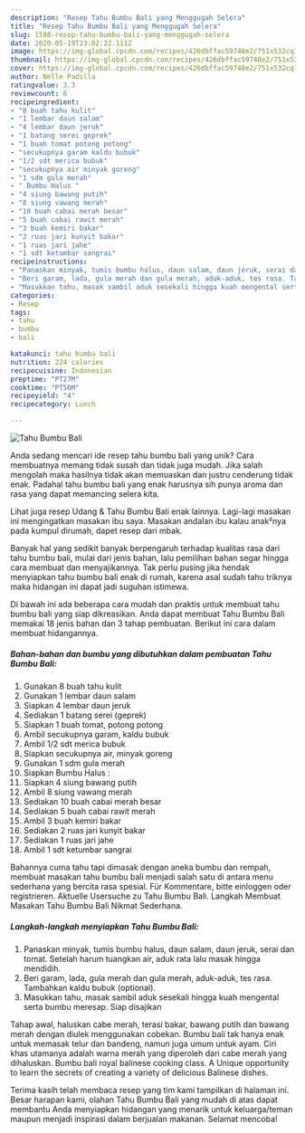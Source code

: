 ```yaml
---
description: "Resep Tahu Bumbu Bali yang Menggugah Selera"
title: "Resep Tahu Bumbu Bali yang Menggugah Selera"
slug: 1598-resep-tahu-bumbu-bali-yang-menggugah-selera
date: 2020-05-19T23:02:22.111Z
image: https://img-global.cpcdn.com/recipes/426dbffac59748e2/751x532cq70/tahu-bumbu-bali-foto-resep-utama.jpg
thumbnail: https://img-global.cpcdn.com/recipes/426dbffac59748e2/751x532cq70/tahu-bumbu-bali-foto-resep-utama.jpg
cover: https://img-global.cpcdn.com/recipes/426dbffac59748e2/751x532cq70/tahu-bumbu-bali-foto-resep-utama.jpg
author: Nelle Padilla
ratingvalue: 3.3
reviewcount: 6
recipeingredient:
- "8 buah tahu kulit"
- "1 lembar daun salam"
- "4 lembar daun jeruk"
- "1 batang serei geprek"
- "1 buah tomat potong potong"
- "secukupnya garam kaldu bubuk"
- "1/2 sdt merica bubuk"
- "secukupnya air minyak goreng"
- "1 sdm gula merah"
- " Bumbu Halus "
- "4 siung bawang putih"
- "8 siung vawang merah"
- "10 buah cabai merah besar"
- "5 buah cabai rawit merah"
- "3 buah kemiri bakar"
- "2 ruas jari kunyit bakar"
- "1 ruas jari jahe"
- "1 sdt ketumbar sangrai"
recipeinstructions:
- "Panaskan minyak, tumis bumbu halus, daun salam, daun jeruk, serai dan tomat. Setelah harum tuangkan air, aduk rata lalu masak hingga mendidih."
- "Beri garam, lada, gula merah dan gula merah, aduk-aduk, tes rasa. Tambahkan kaldu bubuk (optional)."
- "Masukkan tahu, masak sambil aduk sesekali hingga kuah mengental serta bumbu meresap. Siap disajikan"
categories:
- Resep
tags:
- tahu
- bumbu
- bali

katakunci: tahu bumbu bali 
nutrition: 224 calories
recipecuisine: Indonesian
preptime: "PT27M"
cooktime: "PT50M"
recipeyield: "4"
recipecategory: Lunch

---
```



![Tahu Bumbu Bali](https://img-global.cpcdn.com/recipes/426dbffac59748e2/751x532cq70/tahu-bumbu-bali-foto-resep-utama.jpg)

Anda sedang mencari ide resep tahu bumbu bali yang unik? Cara membuatnya memang tidak susah dan tidak juga mudah. Jika salah mengolah maka hasilnya tidak akan memuaskan dan justru cenderung tidak enak. Padahal tahu bumbu bali yang enak harusnya sih punya aroma dan rasa yang dapat memancing selera kita.

Lihat juga resep Udang &amp; Tahu Bumbu Bali enak lainnya. Lagi-lagi masakan ini mengingatkan masakan ibu saya. Masakan andalan ibu kalau anak²nya pada kumpul dirumah, dapet resep dari mbak.

Banyak hal yang sedikit banyak berpengaruh terhadap kualitas rasa dari tahu bumbu bali, mulai dari jenis bahan, lalu pemilihan bahan segar hingga cara membuat dan menyajikannya. Tak perlu pusing jika hendak menyiapkan tahu bumbu bali enak di rumah, karena asal sudah tahu triknya maka hidangan ini dapat jadi suguhan istimewa.


Di bawah ini ada beberapa cara mudah dan praktis untuk membuat tahu bumbu bali yang siap dikreasikan. Anda dapat membuat Tahu Bumbu Bali memakai 18 jenis bahan dan 3 tahap pembuatan. Berikut ini cara dalam membuat hidangannya.

<!--inarticleads1-->

##### Bahan-bahan dan bumbu yang dibutuhkan dalam pembuatan Tahu Bumbu Bali:

1. Gunakan 8 buah tahu kulit
1. Gunakan 1 lembar daun salam
1. Siapkan 4 lembar daun jeruk
1. Sediakan 1 batang serei (geprek)
1. Siapkan 1 buah tomat, potong potong
1. Ambil secukupnya garam, kaldu bubuk
1. Ambil 1/2 sdt merica bubuk
1. Siapkan secukupnya air, minyak goreng
1. Gunakan 1 sdm gula merah
1. Siapkan  Bumbu Halus :
1. Siapkan 4 siung bawang putih
1. Ambil 8 siung vawang merah
1. Sediakan 10 buah cabai merah besar
1. Sediakan 5 buah cabai rawit merah
1. Ambil 3 buah kemiri bakar
1. Sediakan 2 ruas jari kunyit bakar
1. Sediakan 1 ruas jari jahe
1. Ambil 1 sdt ketumbar sangrai


Bahannya cuma tahu tapi dimasak dengan aneka bumbu dan rempah, membuat masakan tahu bumbu bali menjadi salah satu di antara menu sederhana yang bercita rasa spesial. Für Kommentare, bitte einloggen oder registrieren. Aktuelle Usersuche zu Tahu Bumbu Bali. Langkah Membuat Masakan Tahu Bumbu Bali Nikmat Sederhana. 

<!--inarticleads2-->

##### Langkah-langkah menyiapkan Tahu Bumbu Bali:

1. Panaskan minyak, tumis bumbu halus, daun salam, daun jeruk, serai dan tomat. Setelah harum tuangkan air, aduk rata lalu masak hingga mendidih.
1. Beri garam, lada, gula merah dan gula merah, aduk-aduk, tes rasa. Tambahkan kaldu bubuk (optional).
1. Masukkan tahu, masak sambil aduk sesekali hingga kuah mengental serta bumbu meresap. Siap disajikan


Tahap awal, haluskan cabe merah, terasi bakar, bawang putih dan bawang merah dengan diulek menggunakan cobekan. Bumbu bali tak hanya enak untuk memasak telur dan bandeng, namun juga umum untuk ayam. Ciri khas utamanya adalah warna merah yang diperoleh dari cabe merah yang dihaluskan. Bumbu bali royal balinese cooking class. A Unique opportunity to learn the secrets of creating a variety of delicious Balinese dishes. 

Terima kasih telah membaca resep yang tim kami tampilkan di halaman ini. Besar harapan kami, olahan Tahu Bumbu Bali yang mudah di atas dapat membantu Anda menyiapkan hidangan yang menarik untuk keluarga/teman maupun menjadi inspirasi dalam berjualan makanan. Selamat mencoba!
